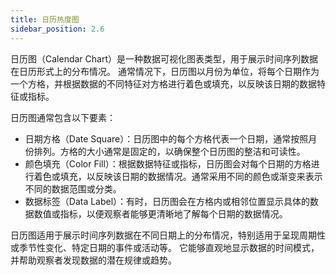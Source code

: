 ```yaml
---
title: 日历热度图
sidebar_position: 2.6
---
```


日历图（Calendar Chart）是一种数据可视化图表类型，用于展示时间序列数据在日历形式上的分布情况。
通常情况下，日历图以月份为单位，将每个日期作为一个方格，并根据数据的不同特征对方格进行着色或填充，以反映该日期的数据特征或指标。

日历图通常包含以下要素：

- 日期方格（Date Square）：日历图中的每个方格代表一个日期，通常按照月份排列。方格的大小通常是固定的，以确保整个日历图的整洁和可读性。
- 颜色填充（Color Fill）：根据数据特征或指标，日历图会对每个日期的方格进行着色或填充，以反映该日期的数据情况。通常采用不同的颜色或渐变来表示不同的数据范围或分类。
- 数据标签（Data Label）：有时，日历图会在方格内或相邻位置显示具体的数据数值或指标，以便观察者能够更清晰地了解每个日期的数据情况。

日历图适用于展示时间序列数据在不同日期上的分布情况，特别适用于呈现周期性或季节性变化、特定日期的事件或活动等。
它能够直观地显示数据的时间模式，并帮助观察者发现数据的潜在规律或趋势。
